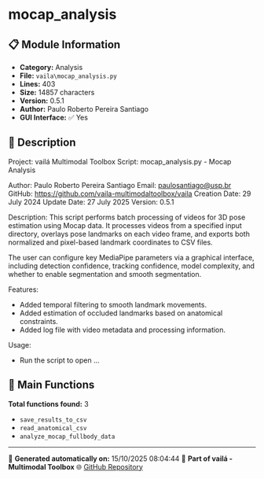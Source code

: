 # mocap_analysis

## 📋 Module Information

- **Category:** Analysis
- **File:** `vaila\mocap_analysis.py`
- **Lines:** 403
- **Size:** 14857 characters
- **Version:** 0.5.1
- **Author:** Paulo Roberto Pereira Santiago
- **GUI Interface:** ✅ Yes

## 📖 Description


Project: vailá Multimodal Toolbox
Script: mocap_analysis.py - Mocap Analysis

Author: Paulo Roberto Pereira Santiago
Email: paulosantiago@usp.br
GitHub: https://github.com/vaila-multimodaltoolbox/vaila
Creation Date: 29 July 2024
Update Date: 27 July 2025
Version: 0.5.1

Description:
This script performs batch processing of videos for 3D pose estimation using
Mocap data. It processes videos from a specified input directory,
overlays pose landmarks on each video frame, and exports both normalized and
pixel-based landmark coordinates to CSV files.

The user can configure key MediaPipe parameters via a graphical interface,
including detection confidence, tracking confidence, model complexity, and
whether to enable segmentation and smooth segmentation.

Features:
- Added temporal filtering to smooth landmark movements.
- Added estimation of occluded landmarks based on anatomical constraints.
- Added log file with video metadata and processing information.

Usage:
- Run the script to open ...

## 🔧 Main Functions

**Total functions found:** 3

- `save_results_to_csv`
- `read_anatomical_csv`
- `analyze_mocap_fullbody_data`




---

📅 **Generated automatically on:** 15/10/2025 08:04:44
🔗 **Part of vailá - Multimodal Toolbox**
🌐 [GitHub Repository](https://github.com/vaila-multimodaltoolbox/vaila)
